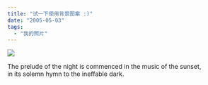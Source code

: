 ```yaml
---
title: "试一下使用背景图案 :)"
date: "2005-05-03"
tags: 
  - "我的照片"
---
```


![](http://storage.msn.com/x1pxOYwqu4SjF5G0W4dmEwaKLtSa4ws0-_l23pai0BiY4CPe_EuqXeyyp7sINE8jOiU3Mr5LUR7pm4zdqlFCbmQhZO7AQciHiM9cf_1JQrLoXlJSQ38SJLuJA)

  
The prelude of the night is commenced in the music of the sunset,  
in its solemn hymn to the ineffable dark.
